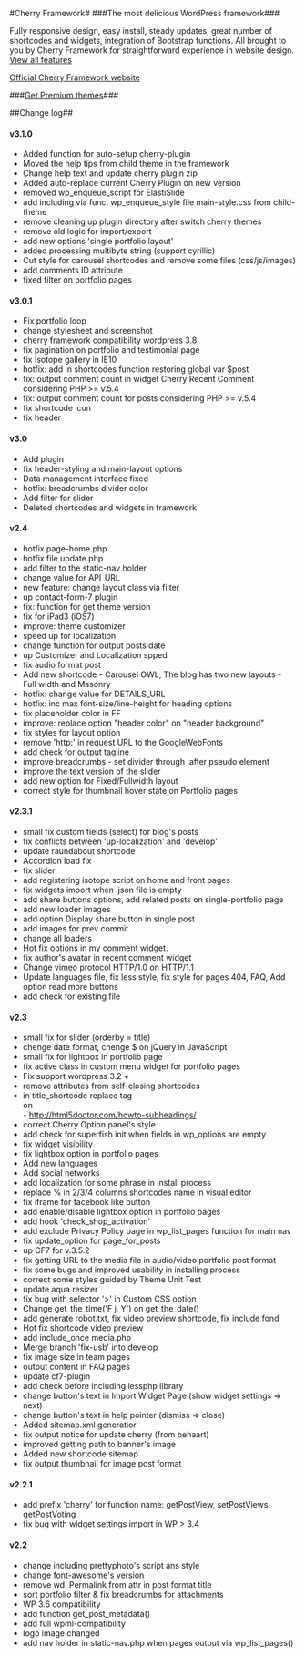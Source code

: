 #Cherry Framework#
###The most delicious WordPress framework###

Fully responsive design, easy install, steady updates, great number of shortcodes and widgets, integration of Bootstrap functions. All brought to you by Cherry Framework for straightforward experience in website design. [View all features](http://www.cherryframework.com/features/)</a>

[Official Cherry Framework website](http://www.cherryframework.com/)</a>

###[Get Premium themes](http://www.cherryframework.com/themes/)###

##Change log##

#### v3.1.0 ####

* Added function for auto-setup cherry-plugin
* Moved the help tips from child theme in the framework
* Change help text and update cherry plugin zip
* Added auto-replace current Cherry Plugin on new version
* removed wp_enqueue_script for ElastiSlide
* add including via func. wp_enqueue_style file main-style.css from child-theme
* remove cleaning up plugin directory after switch cherry themes
* remove old logic for import/export
* add new options 'single portfolio layout'
* added processing multibyte string (support cyrillic)
* Cut style for carousel shortcodes and remove some files (css/js/images)
* add comments ID attribute
* fixed filter on portfolio pages


#### v3.0.1 ####

* Fix portfolio loop
* change stylesheet and screenshot
* cherry framework compatibility wordpress 3.8
* fix pagination on portfolio and testimonial page
* fix Isotope gallery in IE10
* hotfix: add in shortcodes function restoring global var $post
* fix: output comment count in widget Cherry Recent Comment considering PHP >= v.5.4
* fix: output comment count for posts considering PHP >= v.5.4
* fix shortcode icon
* fix header


#### v3.0 ####

* Add plugin
* fix header-styling and main-layout options
* Data management interface fixed
* hotfix: breadcrumbs divider color
* Add filter for slider
* Deleted shortcodes and widgets in framework


#### v2.4 ####

* hotfix page-home.php
* hotfix file update.php
* add filter to the static-nav holder
* change value for API_URL
* new feature: change layout class via filter
* up contact-form-7 plugin
* fix: function for get theme version
* fix for iPad3 (iOS7)
* improve: theme customizer
* speed up for localization
* change function for output posts date
* up Customizer and Localization spped
* fix audio format post
* Add new shortcode - Carousel OWL, The blog has two new layouts - Full width and Masonry
* hotfix: change value for DETAILS_URL
* hotfix: inc max font-size/line-height for heading options
* fix placeholder color in FF
* improve: replace option "header color" on "header background"
* fix styles for layout option
* remove 'http:' in request URL to the GoogleWebFonts
* add check for output tagline
* improve breadcrumbs - set divider through :after pseudo element
* improve the text version of the slider
* add new option for Fixed/Fullwidth layout
* correct style for thumbnail hover state on Portfolio pages


#### v2.3.1 ####

* small fix custom fields (select) for blog's posts
* fix conflicts between 'up-localization' and 'develop'
* update raundabout shortcode
* Accordion load fix
* fix slider
* add registering isotope script on home and front pages
* fix widgets import when .json file is empty
* add share buttons options, add related posts on single-portfolio page
* add new loader images
* add option Display share button in single post
* add images for prev commit
* change all loaders
* Hot fix options in my comment widget.
* fix author's avatar in recent comment widget
* Change vimeo protocol HTTP/1.0 on HTTP/1.1
* Update languages file, fix less style, fix style for pages 404, FAQ, Add option read more buttons
* add check for existing file


#### v2.3 ####

* small fix for slider (orderby = title)
* chenge date format, chenge $ on jQuery in JavaScript
* small fix for lightbox in portfolio page
* fix active class in custom menu widget for portfolio pages
* Fix support wordpress 3.2 +
* remove attributes from self-closing shortcodes
* in title_shortcode replace tag <hgroup> on <div> - http://html5doctor.com/howto-subheadings/
* correct Cherry Option panel's style
* add check for superfish init when fields in wp_options are empty
* fix widget visibility
* fix lightbox option in portfolio pages
* Add new languages
* Add social networks
* add localization for some phrase in install process
* replace % in 2/3/4 columns shortcodes name in visual editor
* fix iframe for facebook like button
* add enable/disable lightbox option in portfolio pages
* add hook 'check_shop_activation'
* add exclude Privacy Policy page in wp_list_pages function for main nav
* fix update_option for page_for_posts
* up CF7 for v.3.5.2
* fix getting URL to the media file in audio/video portfolio post format
* fix some bugs and improved usability in installing process
* correct some styles guided by Theme Unit Test
* update aqua resizer
* fix bug with selector '>' in Custom CSS option
* Change get_the_time('F j, Y') on get_the_date()
* add generate robot.txt, fix video preview shortcode, fix include fond
* Hot fix shortcode video preview
* add include_once media.php
* Merge branch 'fix-usb' into develop
* fix image size in team pages
* output content in FAQ pages
* update cf7-plugin
* add check before including lessphp library
* change button's text in Import Widget Page (show widget settings => next)
* change button's text in help pointer (dismiss => close)
* Added sitemap.xml generatior
* fix output notice for update cherry (from behaart)
* improved getting path to banner's image
* Added new shortcode sitemap
* fix output thumbnail for image post format


#### v2.2.1 ####

* add prefix 'cherry' for function name: getPostView, setPostViews, getPostVoting
* fix bug with widget settings import in WP > 3.4


#### v2.2 ####

* change including prettyphoto's script ans style
* change font-awesome's version
* remove wd. Permalink from attr in post format title
* sort portfolio filter & fix breadcrumbs for attachments
* WP 3.6 compatibility
* add function get_post_metadata()
* add full wpml-compatibility
* logo image changed
* add nav holder in static-nav.php when pages output via wp_list_pages()
